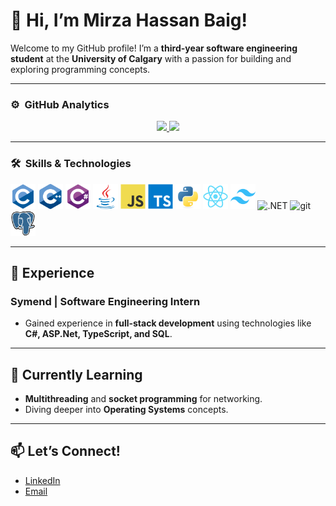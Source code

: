 # 👋 Hi, I’m Mirza Hassan Baig!

Welcome to my GitHub profile! I’m a **third-year software engineering student** at the **University of Calgary** with a passion for building and exploring programming concepts.

---
### ⚙️ &nbsp;GitHub Analytics

<p align="center">
<a href="https://github.com/MirzaHB">
  <img height="180em" src="https://github-readme-stats-eight-theta.vercel.app/api?username=MirzaHB&show_icons=true&theme=dark&include_all_commits=true&count_private=true"/>
  <img height="180em" src="https://github-readme-stats-eight-theta.vercel.app/api/top-langs/?username=MirzaHB&layout=compact&langs_count=8&theme=dark"/>
</a>
</p>

---
### 🛠️ &nbsp;Skills & Technologies

<div>
  <img src="https://raw.githubusercontent.com/devicons/devicon/master/icons/c/c-original.svg" alt="C" width="40" height="40"/>
  <img src="https://raw.githubusercontent.com/devicons/devicon/master/icons/cplusplus/cplusplus-original.svg" alt="C++" width="40" height="40"/>
  <img src="https://raw.githubusercontent.com/devicons/devicon/master/icons/csharp/csharp-original.svg" alt="C#" width="40" height="40"/>
  <img src="https://raw.githubusercontent.com/devicons/devicon/master/icons/java/java-original.svg" alt="Java" width="40" height="40"/>
  <img src="https://raw.githubusercontent.com/devicons/devicon/master/icons/javascript/javascript-original.svg" alt="JavaScript" width="40" height="40"/>
  <img src="https://raw.githubusercontent.com/devicons/devicon/master/icons/typescript/typescript-original.svg" alt="TypeScript" width="40" height="40"/>
  <img src="https://raw.githubusercontent.com/devicons/devicon/master/icons/python/python-original.svg" alt="Python" width="40" height="40"/>
  <img src="https://raw.githubusercontent.com/devicons/devicon/master/icons/react/react-original.svg" alt="React" width="40" height="40"/>
    <img src="https://github.com/devicons/devicon/blob/v2.15.1/icons/tailwindcss/tailwindcss-plain.svg" alt="Tailwind CSS" width="40" height="40"/>
  <img src="https://upload.wikimedia.org/wikipedia/commons/e/ee/.NET_Core_Logo.svg" alt=".NET" width="40" height="40"/>
  <img src="https://www.vectorlogo.zone/logos/git-scm/git-scm-icon.svg" alt="git" width="40" height="40"/>
  <img src="https://raw.githubusercontent.com/devicons/devicon/master/icons/postgresql/postgresql-original.svg" alt="SQL" width="40" height="40"/>
</div>

---

## 💼 Experience

### **Symend** | Software Engineering Intern  
- Gained experience in **full-stack development** using technologies like **C#, ASP.Net, TypeScript, and SQL**.  

---

## 🌱 Currently Learning

- **Multithreading** and **socket programming** for networking.  
- Diving deeper into **Operating Systems** concepts.  

---

## 📫 Let’s Connect!

- [LinkedIn](https://www.linkedin.com/in/mirza-hassan-baig-a33780229/)  
- [Email](mailto:hassan.baig@ucalgary.ca)
